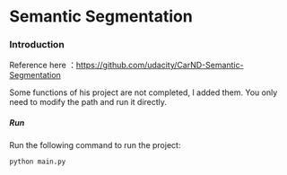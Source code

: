 # Semantic Segmentation
### Introduction
Reference here ：https://github.com/udacity/CarND-Semantic-Segmentation

Some functions of his project are not completed, I added them. 
You only need to modify the path and run it directly.


##### Run
Run the following command to run the project:
```
python main.py
```
